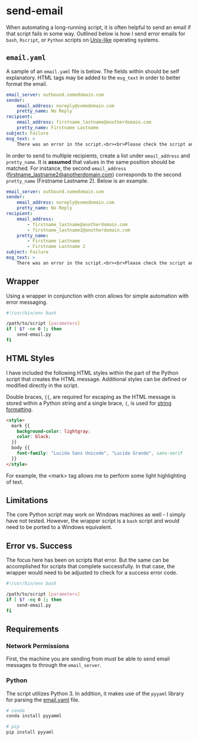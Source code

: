 # send-email

When automating a long-running script, it is often helpful to send an email if that script fails in some way.  Outlined below is how I send error emails for `bash`, `Rscript`, or `Python` scripts on [Unix-like](https://en.wikipedia.org/wiki/Unix-like) operating systems.

## `email.yaml`
A sample of an `email.yaml` file is below.  The fields within should be self explanatory.  HTML tags may be added to the `msg_text` in order to better format the email.

```yaml
email_server: outbound.somedomain.com
sender:
    email_address: noreply@somedomain.com
    pretty_name: No Reply
recipient:
    email_address: firstname_lastname@anotherdomain.com
    pretty_name: Firstname Lastname
subject: Failure
msg_text: >
    There was an error in the script.<br><br>Please check the script and try again.
```

In order to send to multiple recipients, create a list under `email_address` and `pretty_name`.  It is **assumed** that values in the same position should be matched. For instance, the second `email_address` (firstname_lastname2@anotherdomain.com) corresponds to the second `pretty_name` (Firstname Lastname 2).  Below is an example.

```yaml
email_server: outbound.somedomain.com
sender:
    email_address: noreply@somedomain.com
    pretty_name: No Reply
recipient:
    email_address:
        - firstname_lastname@anotherdomain.com
        - firstname_lastname2@anotherdomain.com
    pretty_name:
        - Firstname Lastname
        - Firstname Lastname 2
subject: Failure
msg_text: >
    There was an error in the script.<br><br>Please check the script and try again.
```

## Wrapper
Using a wrapper in conjunction with cron allows for simple automation with error messaging.

```bash
#!/usr/bin/env bash

/path/to/script [parameters]
if [ $? -ne 0 ]; then
    send-email.py
fi
```

## HTML Styles
I have included the following HTML styles within the part of the Python script that creates the HTML message.  Additional styles can be defined or modified directly in the script.

Double braces, `{{`, are required for escaping as the HTML message is stored within a Python string and a single brace, `{`, is used for [string formatting](https://docs.python.org/3/library/string.html#format-string-syntax).

```html
<style>
  mark {{
    background-color: lightgray;
    color: black;
  }}
  body {{
    font-family: "Lucida Sans Unicode", "Lucida Grande", sans-serif
  }}
</style>
```

For example, the \<mark\> tag allows me to perform some light highlighting of text.

## Limitations
The core Python script may work on Windows machines as well - I simply have not tested.  However, the wrapper script is a `bash` script and would need to be ported to a Windows equivalent.

## Error vs. Success 
The focus here has been on scripts that error.  But the same can be accomplished for scripts that complete successfully.  In that case, the wrapper would need to be adjusted to check for a success error code.

```bash
#!/usr/bin/env bash

/path/to/script [parameters]
if [ $? -eq 0 ]; then
    send-email.py
fi
```

## Requirements

### Network Permissions
First, the machine you are sending from must be able to send email messages to through the `email_server`.

### Python
The script utilizes Python 3.  In addition, it makes use of the `pyyaml` library for parsing the [email.yaml](#email.yaml) file.

```python
# conda
conda install pyyamml

# pip
pip install pyyaml
```
